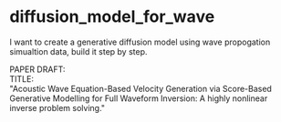 # diffusion_model_for_wave
I want to create a generative diffusion model using wave propogation simualtion data, build it step by step.

PAPER DRAFT:  
TITLE:  
"Acoustic Wave Equation-Based Velocity Generation via Score-Based Generative Modelling for Full Waveform Inversion: A highly nonlinear inverse problem solving."

